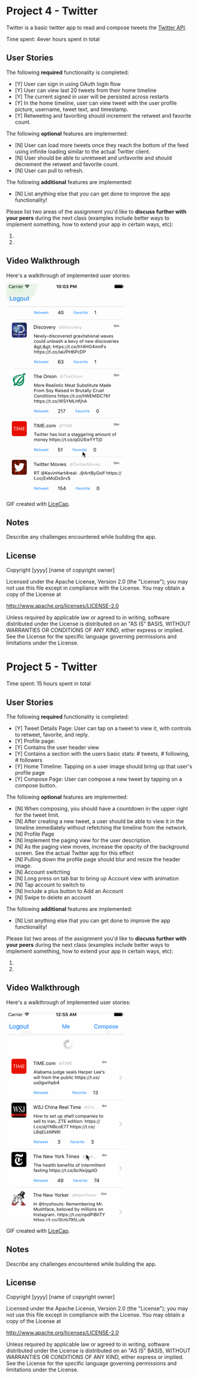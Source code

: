 # Project 4 - Twitter

Twitter is a basic twitter app to read and compose tweets the [Twitter API](https://apps.twitter.com/).

Time spent: 4ever hours spent in total

## User Stories

The following **required** functionality is completed:

- [Y] User can sign in using OAuth login flow
- [Y] User can view last 20 tweets from their home timeline
- [Y] The current signed in user will be persisted across restarts
- [Y] In the home timeline, user can view tweet with the user profile picture, username, tweet text, and timestamp.
- [Y] Retweeting and favoriting should increment the retweet and favorite count.

The following **optional** features are implemented:

- [N] User can load more tweets once they reach the bottom of the feed using infinite loading similar to the actual Twitter client.
- [N] User should be able to unretweet and unfavorite and should decrement the retweet and favorite count.
- [N] User can pull to refresh.

The following **additional** features are implemented:

- [N] List anything else that you can get done to improve the app functionality!

Please list two areas of the assignment you'd like to **discuss further with your peers** during the next class (examples include better ways to implement something, how to extend your app in certain ways, etc):

1. 
2. 

## Video Walkthrough 

Here's a walkthrough of implemented user stories:

<img src='https://github.com/Ghayrulla/Twitter/blob/master/Twitter_gif.gif?raw=true' title='Video Walkthrough' width='' alt='Video Walkthrough' />

GIF created with [LiceCap](http://www.cockos.com/licecap/).

## Notes

Describe any challenges encountered while building the app.

## License

Copyright [yyyy] [name of copyright owner]

Licensed under the Apache License, Version 2.0 (the "License");
you may not use this file except in compliance with the License.
You may obtain a copy of the License at

http://www.apache.org/licenses/LICENSE-2.0

Unless required by applicable law or agreed to in writing, software
distributed under the License is distributed on an "AS IS" BASIS,
WITHOUT WARRANTIES OR CONDITIONS OF ANY KIND, either express or implied.
See the License for the specific language governing permissions and
limitations under the License.

# Project 5 - Twitter

Time spent: 15 hours spent in total

## User Stories

The following **required** functionality is completed:

- [Y] Tweet Details Page: User can tap on a tweet to view it, with controls to retweet, favorite, and reply.
- [Y] Profile page:
- [Y] Contains the user header view
- [Y] Contains a section with the users basic stats: # tweets, # following, # followers
- [Y] Home Timeline: Tapping on a user image should bring up that user's profile page
- [Y] Compose Page: User can compose a new tweet by tapping on a compose button.

The following **optional** features are implemented:

- [N] When composing, you should have a countdown in the upper right for the tweet limit.
- [N] After creating a new tweet, a user should be able to view it in the timeline immediately without refetching the timeline from the network.
- [N] Profile Page
- [N] Implement the paging view for the user description.
- [N] As the paging view moves, increase the opacity of the background screen. See the actual Twitter app for this effect
- [N] Pulling down the profile page should blur and resize the header image.
- [N] Account switching
- [N] Long press on tab bar to bring up Account view with animation
- [N] Tap account to switch to
- [N] Include a plus button to Add an Account
- [N] Swipe to delete an account

The following **additional** features are implemented:

- [N] List anything else that you can get done to improve the app functionality!

Please list two areas of the assignment you'd like to **discuss further with your peers** during the next class (examples include better ways to implement something, how to extend your app in certain ways, etc):

1. 
2. 

## Video Walkthrough 

Here's a walkthrough of implemented user stories:

<img src='https://github.com/Ghayrulla/Twitter/blob/master/Twitter_gif_2.gif?raw=true' title='Video Walkthrough' width='' alt='Video Walkthrough' />

GIF created with [LiceCap](http://www.cockos.com/licecap/).

## Notes

Describe any challenges encountered while building the app.

## License

Copyright [yyyy] [name of copyright owner]

Licensed under the Apache License, Version 2.0 (the "License");
you may not use this file except in compliance with the License.
You may obtain a copy of the License at

http://www.apache.org/licenses/LICENSE-2.0

Unless required by applicable law or agreed to in writing, software
distributed under the License is distributed on an "AS IS" BASIS,
WITHOUT WARRANTIES OR CONDITIONS OF ANY KIND, either express or implied.
See the License for the specific language governing permissions and
limitations under the License.